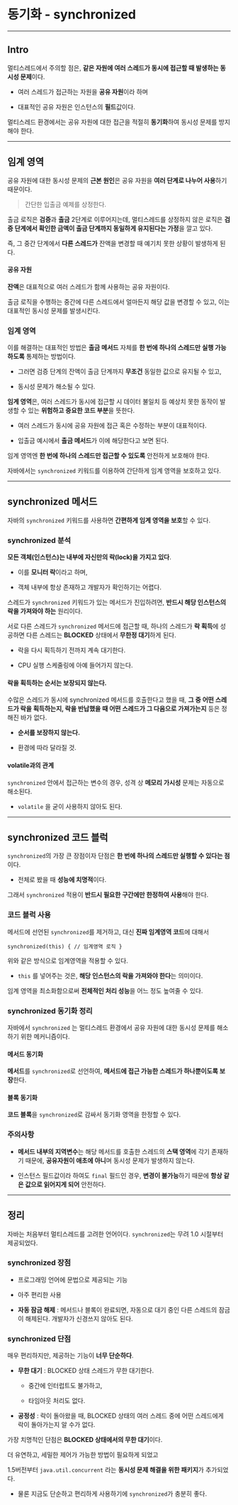 # 동기화 - synchronized

---

## Intro

멀티스레드에서 주의할 점은, **같은 자원에 여러 스레드가 동시에 접근할 때 발생하는 동시성 문제**이다.

- 여러 스레드가 접근하는 자원을 **공유 자원**이라 하며

- 대표적인 공유 자원은 인스턴스의 **필드**값이다.

멀티스레드 환경에서는 공유 자원에 대한 접근을 적절히 **동기화**하여 동시성 문제를 방지해야 한다.

---

## 임계 영역

공유 자원에 대한 동시성 문제의 **근본 원인**은 공유 자원을 **여러 단계로 나누어 사용**하기 때문이다.

> 간단한 입출금 예제를 상정한다.

출금 로직은 **검증**과 **출금** 2단계로 이루어지는데, 멀티스레드를 상정하지 않은 로직은 **검증 단계에서 확인한 금액이 출금 단계까지 동일하게 유지된다는 가정**을 깔고 있다.

즉, 그 중간 단계에서 **다른 스레드가** 잔액을 변경할 때 예기치 못한 상황이 발생하게 된다.

#### 공유 자원

**잔액**은 대표적으로 여러 스레드가 함께 사용하는 공유 자원이다.

출금 로직을 수행하는 중간에 다른 스레드에서 얼마든지 해당 값을 변경할 수 있고, 이는 대표적인 동시성 문제를 발생시킨다.

### 임계 영역

이를 해결하는 대표적인 방법은 **출금 메서드** 자체를 **한 번에 하나의 스레드만 실행 가능하도록** 통제하는 방법이다.

- 그러면 검증 단계의 잔액이 출금 단계까지 **무조건** 동일한 값으로 유지될 수 있고,

- 동시성 문제가 해소될 수 있다.

**임계 영역**은, 여러 스레드가 동시에 접근할 시 데이터 불일치 등 예상치 못한 동작이 발생할 수 있는 **위험하고 중요한 코드 부분**을 뜻한다.

- 여러 스레드가 동시에 공유 자원에 접근 혹은 수정하는 부분이 대표적이다.

- 입출금 예시에서 **출금 메서드**가 이에 해당한다고 보면 된다.

임계 영역엔 **한 번에 하나의 스레드만 접근할 수 있도록** 안전하게 보호해야 한다.

자바에서는 `synchronized` 키워드를 이용하여 간단하게 임계 영역을 보호하고 있다.

---

## synchronized 메서드

자바의 `synchronized` 키워드를 사용하면 **간편하게 임계 영역을 보호**할 수 있다.

### synchronized 분석

**모든 객체(인스턴스)는 내부에 자신만의 락(lock)을 가지고 있다**.

- 이를 **모니터 락**이라고 하며,

- 객체 내부에 항상 존재하고 개발자가 확인하기는 어렵다.

스레드가 `synchronized` 키워드가 있는 메서드가 진입하려면, **반드시 해당 인스턴스의 락을 가져와야 하는** 원리이다.

서로 다른 스레드가 `synchronized` 메서드에 접근할 때, 하나의 스레드가 **락 획득**에 성공하면 다른 스레드는 **BLOCKED** 상태에서 **무한정 대기**하게 된다.

- 락을 다시 획득하기 전까지 계속 대기한다. 

- CPU 실행 스케줄링에 아예 들어가지 않는다.

#### 락을 획득하는 순서는 보장되지 않는다.

수많은 스레드가 동시에 synchronized 메서드를 호출한다고 했을 때, **그 중 어떤 스레드가 락을 획득하는지, 락을 반납했을 때 어떤 스레드가 그 다음으로 가져가는지** 등은 정해진 바가 없다.

- **순서를 보장하지 않는다.**

- 환경에 따라 달라질 것.

#### volatile과의 관계

`synchronized` 안에서 접근하는 변수의 경우, 성격 상 **메모리 가시성** 문제는 자동으로 해소된다.

- `volatile` 을 굳이 사용하지 않아도 된다.

---

## synchronized 코드 블럭

`synchronized`의 가장 큰 장점이자 단점은 **한 번에 하나의 스레드만 실행할 수 있다는 점**이다.

- 전체로 봤을 때 **성능에 치명적**이다.

그래서 `synchronized` 적용이 **반드시 필요한 구간에만 한정하여 사용**해야 한다.

### 코드 블럭 사용

메서드에 선언된 `synchronized`를 제거하고, 대신 **진짜 임계영역 코드**에 대해서

`synchronized(this) { // 임계영역 로직 }`

위와 같은 방식으로 임계영역을 적용할 수 있다.

- `this` 를 넣어주는 것은, **해당 인스턴스의 락을 가져와야 한다**는 의미이다.

임계 영역을 최소화함으로써 **전체적인 처리 성능**을 어느 정도 높여줄 수 있다.

### synchronized 동기화 정리

자바에서 `synchronized` 는 멀티스레드 환경에서 공유 자원에 대한 동시성 문제를 해소하기 위한 메커니즘이다.

#### 메서드 동기화

**메서드**를 `synchronized`로 선언하여, **메서드에 접근 가능한 스레드가 하나뿐이도록 보장**한다.

#### 블록 동기화

**코드 블록**을 `synchronized`로 감싸서 동기화 영역을 한정할 수 있다.

### 주의사항

- **메서드 내부의 지역변수**는 해당 메서드를 호출한 스레드의 **스택 영역**에 각기 존재하기 때문에, **공유자원이 애초에 아니**며 동시성 문제가 발생하지 않는다.

- 인스턴스 필드값이라 하여도 `final` 필드인 경우, **변경이 불가능**하기 때문에 **항상 같은 값으로 읽어지게 되어** 안전하다.

---

## 정리

자바는 처음부터 멀티스레드를 고려한 언어이다. `synchronized`는 무려 1.0 시절부터 제공되었다.

### synchronized 장점

- 프로그래밍 언어에 문법으로 제공되는 기능

- 아주 편리한 사용

- **자동 잠금 해제** : 메서드나 블록이 완료되면, 자동으로 대기 중인 다른 스레드의 잠금이 해제된다. 개발자가 신경쓰지 않아도 된다.

### synchronized 단점

매우 편리하지만, 제공하는 기능이 **너무 단순하다**.

- **무한 대기** : BLOCKED 상태 스레드가 무한 대기한다.
  
  - 중간에 인터럽트도 불가하고,
  
  - 타임아웃 처리도 없다.

- **공정성** : 락이 돌아왔을 때, BLOCKED 상태의 여러 스레드 중에 어떤 스레드에게 락이 돌아가는지 알 수가 없다.

가장 치명적인 단점은 **BLOCKED 상태에서의 무한 대기**이다.

더 유연하고, 세밀한 제어가 가능한 방법이 필요하게 되었고

1.5버전부터 `java.util.concurrent` 라는 **동시성 문제 해결을 위한 패키지**가 추가되었다.

- 물론 지금도 단순하고 편리하게 사용하기에 `synchronized`가 충분히 좋다.


